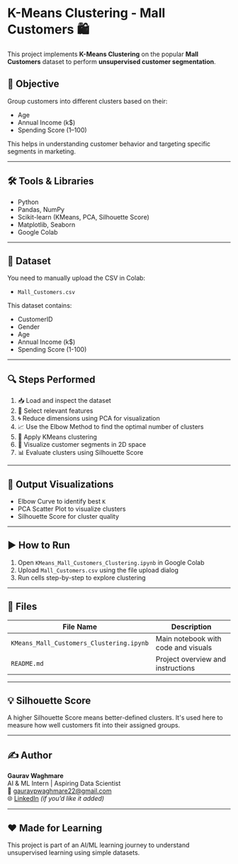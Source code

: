 # K-Means Clustering - Mall Customers 🛍️

This project implements **K-Means Clustering** on the popular **Mall Customers** dataset to perform **unsupervised customer segmentation**.

## 📌 Objective

Group customers into different clusters based on their:
- Age
- Annual Income (k$)
- Spending Score (1–100)

This helps in understanding customer behavior and targeting specific segments in marketing.

---

## 🛠️ Tools & Libraries

- Python
- Pandas, NumPy
- Scikit-learn (KMeans, PCA, Silhouette Score)
- Matplotlib, Seaborn
- Google Colab

---

## 🧪 Dataset

You need to manually upload the CSV in Colab:
- `Mall_Customers.csv`

This dataset contains:
- CustomerID
- Gender
- Age
- Annual Income (k$)
- Spending Score (1-100)

---

## 🔍 Steps Performed

1. 📥 Load and inspect the dataset  
2. 🧼 Select relevant features  
3. 🌀 Reduce dimensions using PCA for visualization  
4. 📈 Use the Elbow Method to find the optimal number of clusters  
5. 🚀 Apply KMeans clustering  
6. 🎨 Visualize customer segments in 2D space  
7. 📊 Evaluate clusters using Silhouette Score  

---

## 📸 Output Visualizations

- Elbow Curve to identify best `K`  
- PCA Scatter Plot to visualize clusters  
- Silhouette Score for cluster quality  

---

## ▶️ How to Run

1. Open `KMeans_Mall_Customers_Clustering.ipynb` in Google Colab  
2. Upload `Mall_Customers.csv` using the file upload dialog  
3. Run cells step-by-step to explore clustering  

---

## 📂 Files

| File Name                            | Description                             |
|-------------------------------------|-----------------------------------------|
| `KMeans_Mall_Customers_Clustering.ipynb` | Main notebook with code and visuals      |
| `README.md`                         | Project overview and instructions       |

---

## 💡 Silhouette Score

A higher Silhouette Score means better-defined clusters. It's used here to measure how well customers fit into their assigned groups.

---

## ✍️ Author

**Gaurav Waghmare**  
AI & ML Intern | Aspiring Data Scientist  
📧 gauravpwaghmare22@gmail.com  
🌐 [LinkedIn](https://www.linkedin.com/in/gauravpwaghmare) *(if you’d like it added)*

---

## ❤️ Made for Learning

This project is part of an AI/ML learning journey to understand unsupervised learning using simple datasets.
